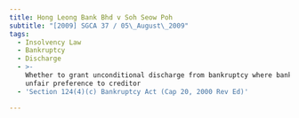 ```yaml
---
title: Hong Leong Bank Bhd v Soh Seow Poh
subtitle: "[2009] SGCA 37 / 05\_August\_2009"
tags:
  - Insolvency Law
  - Bankruptcy
  - Discharge
  - >-
    Whether to grant unconditional discharge from bankruptcy where bankrupt gave
    unfair preference to creditor
  - 'Section 124(4)(c) Bankruptcy Act (Cap 20, 2000 Rev Ed)'

---
```


